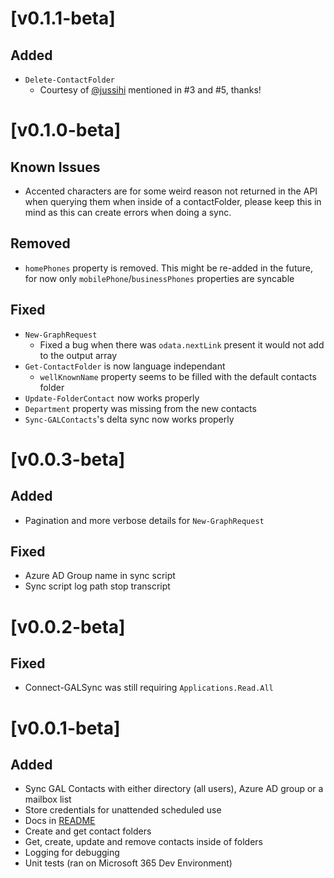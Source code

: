 # [v0.1.1-beta]

## Added

- `Delete-ContactFolder`
  - Courtesy of [@jussihi](https://github.com/jussihi) mentioned in #3 and #5, thanks!

# [v0.1.0-beta]

## Known Issues

- Accented characters are for some weird reason not returned in the API when querying them when inside of a contactFolder, please keep this in mind as this can create errors when doing a sync.

## Removed

- `homePhones` property is removed. This might be re-added in the future, for now only `mobilePhone`/`businessPhones` properties are syncable

## Fixed

- `New-GraphRequest`
  - Fixed a bug when there was `odata.nextLink` present it would not add to the output array
- `Get-ContactFolder` is now language independant
  - `wellKnownName` property seems to be filled with the default contacts folder
- `Update-FolderContact` now works properly
- `Department` property was missing from the new contacts
- `Sync-GALContacts`'s delta sync now works properly

# [v0.0.3-beta]

## Added

- Pagination and more verbose details for `New-GraphRequest`

## Fixed

- Azure AD Group name in sync script
- Sync script log path stop transcript

# [v0.0.2-beta]

## Fixed

- Connect-GALSync was still requiring `Applications.Read.All`

# [v0.0.1-beta]

## Added

- Sync GAL Contacts with either directory (all users), Azure AD group or a mailbox list
- Store credentials for unattended scheduled use
- Docs in [README](README.md)
- Create and get contact folders
- Get, create, update and remove contacts inside of folders
- Logging for debugging
- Unit tests (ran on Microsoft 365 Dev Environment)

